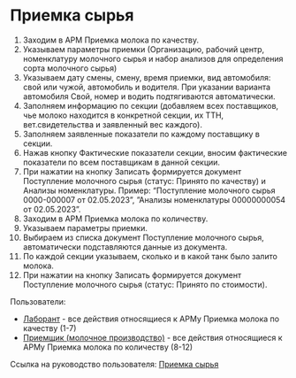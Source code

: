 # Приемка сырья

1. Заходим в АРМ Приемка молока по качеству.
2. Указываем параметры приемки (Организацию, рабочий центр, номенклатуру молочного сырья и набор анализов для определения сорта молочного сырья)
3. Указываем дату смены, смену, время приемки, вид автомобиля: свой или чужой, автомобиль и водителя. При указании варианта автомобиля Свой, номер и водить подтягиваются автоматически.
4. Заполняем информацию по секции (добавляем всех поставщиков, чье молоко находится в конкретной секции, их ТТН, вет.свидетельства и заявленный вес каждого).
5. Заполняем заявленные показатели по каждому поставщику в секции.
6. Нажав кнопку Фактические показатели секции, вносим фактические показатели по всем поставщикам в данной секции.
7. При нажатии на кнопку Записать формируется документ Поступление молочного сырья (статус: Принято по качеству) и Анализы номенклатуры. Пример: “Поступление молочного сырья 0000-000007 от 02.05.2023”, ”Анализы номенклатуры 00000000054 от 02.05.2023”.
8. Заходим в АРМ Приемка молока по количеству.
9. Указываем параметры приемки.
10. Выбираем из списка документ Поступление молочного сырья, автоматически подставляются данные из документа.
11. По каждой секции указываем, сколько и в какой танк было залито молока.
12. При нажатии на кнопку Записать формируется документ Поступление молочного сырья (статус: Принято по стоимости).

Пользователи: 

- [Лаборант](../Users/LaboratoryAssistant.md) - все действия относящиеся к АРМу Приемка молока по качеству (1-7)
- [Приемщик (молочное производство)](../Users/ReceiverMilk.md) - все действия относящиеся к АРМу Приемка молока по количеству (8-12)

Ссылка на руководство пользователя: <a href="https://konstanta-it.github.io/erp4food/Manufacture/Cheese/MilkReceiving/LaboratoryAnalysisOfMilk/LaboratoryAnalysisOfMilk/" target="_blank">Приемка сырья</a>